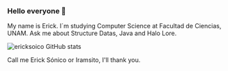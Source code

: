 ### Hello everyone 🖖



My name is Erick. I´m studying Computer Science at Facultad de Ciencias, UNAM. 
Ask me about Structure Datas, Java and Halo Lore. 


![ericksoico GitHub stats](https://github-readme-stats.vercel.app/api?username=ericksonico&show_icons=true&theme=dark)


Call me Erick Sónico or Iramsito, I'll thank you.
